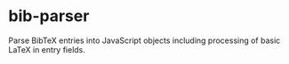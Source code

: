 # bib-parser
Parse BibTeX entries into JavaScript objects including processing of basic LaTeX in entry fields.
